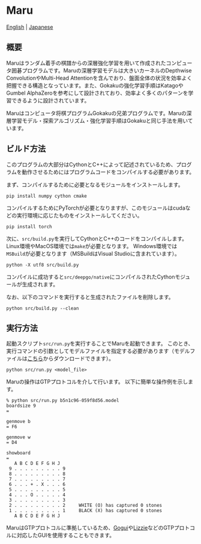 # Maru
[English](./README.md) | [Japanese](./README_JP.md)

## 概要
Maruはランダム着手の棋譜からの深層強化学習を用いて作成されたコンピュータ囲碁プログラムです。Maruの深層学習モデルは大きいカーネルのDepthwise ConvolutionやMulti-Head Attentionを含んでおり、盤面全体の状況を効率よく把握できる構造となっています。また、Gokakuの強化学習手順はKatagoやGumbel AlphaZeroを参考にして設計されており、効率よく多くのパターンを学習できるように設計されています。

Maruはコンピュータ将棋プログラムGokakuの兄弟プログラムです。Maruの深層学習モデル・探索アルゴリズム・強化学習手順はGokakuと同じ手法を用いています。

## ビルド方法
このプログラムの大部分はCythonとC++によって記述されているため、プログラムを動作させるためにはプログラムコードをコンパイルする必要があります。

まず、コンパイルするために必要となるモジュールをインストールします。
```
pip install numpy cython cmake
```

コンパイルするためにPyTorchが必要となりますが、このモジュールはcudaなどの実行環境に応じたものをインストールしてください。
```
pip install torch
```

次に、`src/build.py`を実行してCythonとC++のコードをコンパイルします。
Linux環境やMacOS環境では`make`が必要となります。
Windows環境では`MSBuild`が必要となります（MSBuildはVisual Studioに含まれています）。
```
python -X utf8 src/build.py
```

コンパイルに成功すると`src/deepgo/native`にコンパイルされたCythonモジュールが生成されます。

なお、以下のコマンドを実行すると生成されたファイルを削除します。
```
python src/build.py --clean
```

## 実行方法
起動スクリプト`src/run.py`を実行することでMaruを起動できます。
このとき、実行コマンドの引数としてモデルファイルを指定する必要があります（モデルファイルは[こちら](https://github.com/takedarts/maru/releases/tag/v0.0)からダウンロードできます）。
```
python src/run.py <model_file>
```

Maruの操作はGTPプロトコルを介して行います。
以下に簡単な操作例を示します。
```
% python src/run.py b5n1c96-059f8d56.model
boardsize 9
= 

genmove b
= F6

genmove w
= D4

showboard
= 
   A B C D E F G H J
 9 . . . . . . . . . 9 
 8 . . . . . . . . . 8 
 7 . . . . . . . . . 7 
 6 . . . + . X . . . 6 
 5 . . . . . . . . . 5 
 4 . . . O . . . . . 4 
 3 . . . . . . . . . 3 
 2 . . . . . . . . . 2     WHITE (O) has captured 0 stones
 1 . . . . . . . . . 1     BLACK (X) has captured 0 stones
   A B C D E F G H J
```

MaruはGTPプロトコルに準拠しているため、[Gogui](https://github.com/Remi-Coulom/gogui)や[Lizzie](https://github.com/featurecat/lizzie)などのGTPプロトコルに対応したGUIを使用することもできます。
